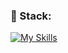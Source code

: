 ### 🚀  Stack: 
[![My Skills](https://skillicons.dev/icons?i=stackoverflow,react,expo,typescript,tailwind,supabase,vercel,symfony,github,electron,nodejs)](https://skillicons.dev)
